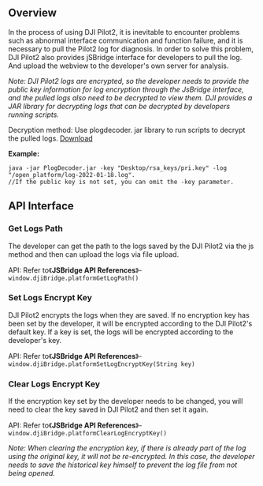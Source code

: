 ## Overview

In the process of using DJI Pilot2, it is inevitable to encounter problems such as abnormal interface communication and function failure, and it is necessary to pull the Pilot2 log for diagnosis. In order to solve this problem, DJI Pilot2 also provides jSBridge interface for developers to pull the log. And upload the webview to the developer's own server for analysis.

*Note: DJI Pilot2 logs are encrypted, so the developer needs to provide the public key information for log encryption through the JsBridge interface, and the pulled logs also need to be decrypted to view them. DJI provides a JAR library for decrypting logs that can be decrypted by developers running scripts.*

Decryption method: Use plogdecoder. jar library to run scripts to decrypt the pulled logs. <a href="https://terra-1-g.djicdn.com/84f990b0bbd145e6a3930de0c55d3b2b/admin/doc/f79959b0-f801-4cb5-9bee-b85c9320b313.jar" target="_blank">Download</a>

**Example:**

```shell
java -jar PlogDecoder.jar -key "Desktop/rsa_keys/pri.key" -log "/open_platform/log-2022-01-18.log".
//If the public key is not set, you can omit the -key parameter.
```

## API Interface

### Get Logs Path

The developer can get the path to the logs saved by the DJI Pilot2 via the js method and then can upload the logs via file upload.

API: Refer to《**JSBridge API References**》-`window.djiBridge.platformGetLogPath()`

### Set Logs Encrypt Key

DJI Pilot2 encrypts the logs when they are saved. If no encryption key has been set by the developer, it will be encrypted according to the DJI Pilot2's default key. If a key is set, the logs will be encrypted according to the developer's key.

API: Refer to《**JSBridge API References**》-`window.djiBridge.platformSetLogEncryptKey(String key)`

### Clear Logs Encrypt Key

If the encryption key set by the developer needs to be changed, you will need to clear the key saved in DJI Pilot2 and then set it again.

API: Refer to《**JSBridge API References**》-`window.djiBridge.platformClearLogEncryptKey()`

*Note: When clearing the encryption key, if there is already part of the log using the original key, it will not be re-encrypted. In this case, the developer needs to save the historical key himself to prevent the log file from not being opened.*

